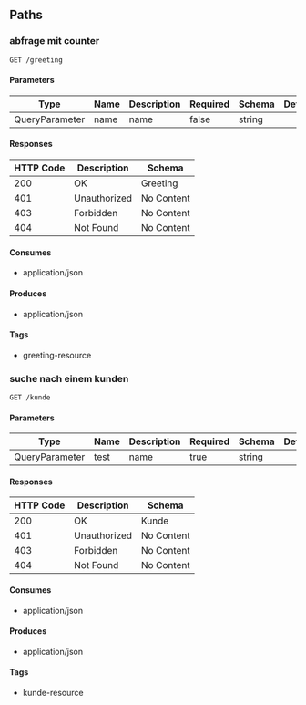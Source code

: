 ## Paths
### abfrage mit counter
```
GET /greeting
```

#### Parameters
|Type|Name|Description|Required|Schema|Default|
|----|----|----|----|----|----|
|QueryParameter|name|name|false|string||


#### Responses
|HTTP Code|Description|Schema|
|----|----|----|
|200|OK|Greeting|
|401|Unauthorized|No Content|
|403|Forbidden|No Content|
|404|Not Found|No Content|


#### Consumes

* application/json

#### Produces

* application/json

#### Tags

* greeting-resource

### suche nach einem kunden
```
GET /kunde
```

#### Parameters
|Type|Name|Description|Required|Schema|Default|
|----|----|----|----|----|----|
|QueryParameter|test|name|true|string||


#### Responses
|HTTP Code|Description|Schema|
|----|----|----|
|200|OK|Kunde|
|401|Unauthorized|No Content|
|403|Forbidden|No Content|
|404|Not Found|No Content|


#### Consumes

* application/json

#### Produces

* application/json

#### Tags

* kunde-resource

